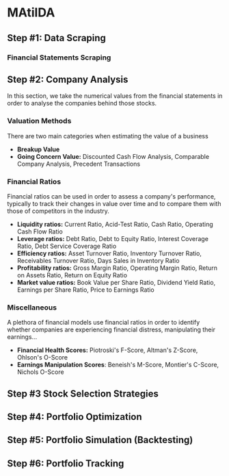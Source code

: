 # MAtilDA

## Step #1: Data Scraping

### Financial Statements Scraping

## Step #2: Company Analysis
In this section, we take the numerical values from the financial statements in order to analyse the companies behind those stocks.

### Valuation Methods
There are two main categories when estimating the value of a business
- **Breakup Value**
- **Going Concern Value:** Discounted Cash Flow Analysis, Comparable Company Analysis, Precedent Transactions

### Financial Ratios
Financial ratios can be used in order to assess a company's performance, typically to track their changes in value over time and to compare them with those of competitors in the industry.

- **Liquidity ratios:** Current Ratio, Acid-Test Ratio, Cash Ratio, Operating Cash Flow Ratio
- **Leverage ratios:** Debt Ratio, Debt to Equity Ratio, Interest Coverage Ratio, Debt Service Coverage Ratio
- **Efficiency ratios:** Asset Turnover Ratio, Inventory Turnover Ratio, Receivables Turnover Ratio, Days Sales in Inventory Ratio
- **Profitability ratios:** Gross Margin Ratio, Operating Margin Ratio, Return on Assets Ratio, Return on Equity Ratio
- **Market value ratios:** Book Value per Share Ratio, Dividend Yield Ratio, Earnings per Share Ratio, Price to Earnings Ratio

### Miscellaneous
A plethora of financial models use financial ratios in order to identify whether companies are experiencing financial distress, manipulating their earnings... 
- **Financial Health Scores:** Piotroski's F-Score, Altman's Z-Score, Ohlson's O-Score
- **Earnings Manipulation Scores**: Beneish's M-Score, Montier's C-Score, Nichols O-Score

## Step #3 Stock Selection Strategies

## Step #4: Portfolio Optimization

## Step #5: Portfolio Simulation (Backtesting)

## Step #6: Portfolio Tracking